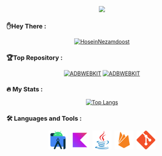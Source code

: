 <p align="center">

<div id="header" align="center">
  <img src="https://media1.giphy.com/media/f3iwJFOVOwuy7K6FFw/giphy.gif?cid=ecf05e4767ajadd2a7cetclujx6j5f0370m9fcb66pdpqhyz&rid=giphy.gif&ct=g" width="300"/>
</div>

### :hand:Hey There :

<p align="center"><a href="https://github.com/HoseinNezamdoot"><img title="HoseinNezamdoost" src="https://github-readme-stats.vercel.app/api?username=HoseinNezamdoost&show_icons=true&include_all_commits=true&theme=radical&cache_seconds=3200"></a>
</p>

### :trophy:Top Repository :

<p align="center">
<a href="https://github.com/HoseinNezamdoost/NikeStore"><img title="ADBWEBKIT" src="https://github-readme-stats.vercel.app/api/pin/?username=HoseinNezamdoost&repo=NikeStore&theme=radical"></a>
<a href="https://github.com/HoseinNezamdoost/ArzUp"><img title="ADBWEBKIT" src="https://github-readme-stats.vercel.app/api/pin/?username=HoseinNezamdoost&repo=ArzUp&theme=radical"></a>

### :fire: My Stats :

<div align="center">

[![Top Langs](https://github-readme-stats.vercel.app/api/top-langs/?username=HoseinNezamdoost&layout=compact&theme=radical)](https://github.com/anuraghazra/github-readme-stats)
</div>

### :hammer_and_wrench: Languages and Tools :
<div align="center">
  <img src="https://github.com/devicons/devicon/blob/master/icons/androidstudio/androidstudio-original.svg" title="android" alt="android" width="50" height="50"/>&nbsp;
  <img src="https://github.com/devicons/devicon/blob/master/icons/kotlin/kotlin-original.svg" title="kotlin" alt="kotlin" width="50" height="50"/>&nbsp;
  <img src="https://github.com/devicons/devicon/blob/master/icons/java/java-original.svg" title="Java" alt="Java" width="50" height="50"/>&nbsp;
  <img src="https://github.com/devicons/devicon/blob/master/icons/firebase/firebase-plain.svg" title="Firebase" alt="Firebase" width="50" height="50"/>&nbsp;
  <img src="https://github.com/devicons/devicon/blob/master/icons/git/git-original.svg" title="Git" **alt="Git" width="50" height="50"/>
</div>

</p>
